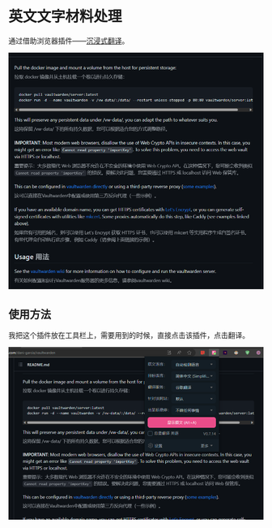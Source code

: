 # 英文文字材料处理

通过借助浏览器插件——[沉浸式翻译](https://microsoftedge.microsoft.com/addons/detail/%E6%B2%89%E6%B5%B8%E5%BC%8F%E7%BF%BB%E8%AF%91/amkbmndfnliijdhojkpoglbnaaahippg)。

![image-20230801204947762](./../imgs/image-20230801204947762.png)

## 使用方法

我把这个插件放在工具栏上，需要用到的时候，直接点击该插件，点击翻译。

![image-20230801205058351](./../imgs/image-20230801205058351.png)